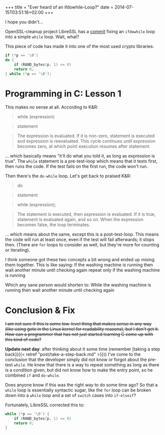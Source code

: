 +++
title = "Ever heard of an ifdowhile-Loop?"
date = 2014-07-15T03:51:16+02:00
+++

I hope you didn't...

OpenSSL-cleanup project LibreSSL has a [commit](http://opensslrampage.org/post/91570897957/never-heard-of-an-ifdowhileloop-before) fixing an `ifdowhile` loop into a simple `while` loop. Wait, what?

This piece of code has made it into one of the most used crypto libraries:

```cpp
if (*p == '\0')
do {
	if (RAND_bytes(p, 1) <= 0)
	return 0;
} while (*p == '\0');
```

# Programming in C: Lesson 1

This makes no sense at all. According to K&R:

> while (expression)

> statement

> The expression is evaluated. If it is non-zero, statement is executed and expression is reevaluated. This cycle continues until expression becomes zero, at which point execution resumes after statement.

... which basically means "it'll do what you told it, as long as expression is true". The `while` statement is a pre-test-loop which means that it tests first, then runs the code. If the test fails on the first run, the code won't run.

Then there's the `do-while` loop. Let's get back to praised K&R:

> do

> statement

> while (expression);

> The statement is executed, then expression is evaluated. If it is true, statement is evaluated again, and so on. When the expression becomes false, the loop terminates.

... which means about the same, except this is a post-test-loop. This means the code will run at least once, even if the test will fail afterwards; it stops then. (There are `for` loops to consider as well, but they're more for counting or iterating).

I think someone got these two concepts a bit wrong and ended up mixing them together. This is like saying:
If the washing machine is running
then wait another minute until checking again
repeat only if the washing machine is running

Which any sane person would shorten to:
While the washing machine is running
then wait another minute until checking again
# Conclusion & Fix
~~I am not sure if this is some low-level thing that makes sense in any way (like using goto in the Linux kernel for readability reasons), but I don't get it. How can a programmer that has not just started learning C come up with this kind of code?~~

**Update next day**: after thinking about it some time (remember [taking a step back]({{< relref "post/take-a-step-back.md" >}})) I've come to the conclusion that the developer simply did not know or forgot about the pre-test `while`. He knew that there is a way to repeat something as long as there is a condition given, but did not know how to make the entry point, so he combined `if` and `do-while`.

Does anyone know if this was the right way to do some time ago? So that a `while` loop is essentially syntactic sugar, like the `for` loop can be broken down into a `while` loop and a set of `switch` cases into `if-elseif`?

Fortunately, LibreSSL corrected this to:

```cpp
while (*p == '\0') {
	if (RAND_bytes(p, 1) <= 0)
	return 0;
}
```
